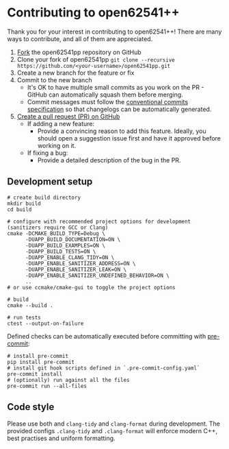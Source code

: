 # Contributing to open62541++

Thank you for your interest in contributing to open62541++! There are many ways to contribute, and all of them are appreciated.

1. [Fork](https://github.com/open62541pp/open62541pp/fork) the open62541pp repository on GitHub
2. Clone your fork of open62541pp `git clone --recursive https://github.com/<your-username>/open62541pp.git`
3. Create a new branch for the feature or fix
4. Commit to the new branch
   - It's OK to have multiple small commits as you work on the PR - GitHub can automatically squash them before merging.
   - Commit messages must follow the [conventional commits specification](https://www.conventionalcommits.org/en/v1.0.0/) so that changelogs can be automatically generated.
5. [Create a pull request (PR) on GitHub](https://github.com/open62541pp/open62541pp/pulls)
   - If adding a new feature:
     - Provide a convincing reason to add this feature. Ideally, you should open a suggestion issue first and have it approved before working on it.
   - If fixing a bug:
     - Provide a detailed description of the bug in the PR.

## Development setup

```shell
# create build directory
mkdir build
cd build

# configure with recommended project options for development (sanitizers require GCC or Clang)
cmake -DCMAKE_BUILD_TYPE=Debug \
      -DUAPP_BUILD_DOCUMENTATION=ON \
      -DUAPP_BUILD_EXAMPLES=ON \
      -DUAPP_BUILD_TESTS=ON \
      -DUAPP_ENABLE_CLANG_TIDY=ON \
      -DUAPP_ENABLE_SANITIZER_ADDRESS=ON \
      -DUAPP_ENABLE_SANITIZER_LEAK=ON \
      -DUAPP_ENABLE_SANITIZER_UNDEFINED_BEHAVIOR=ON \
      ..
# or use ccmake/cmake-gui to toggle the project options

# build
cmake --build .

# run tests
ctest --output-on-failure
```

Defined checks can be automatically executed before committing with [pre-commit](https://pre-commit.com):

```shell
# install pre-commit
pip install pre-commit
# install git hook scripts defined in `.pre-commit-config.yaml`
pre-commit install
# (optionally) run against all the files
pre-commit run --all-files
```

## Code style

Please use both and `clang-tidy` and `clang-format` during development.
The provided configs `.clang-tidy` and `.clang-format` will enforce modern C++, best practises and uniform formatting.
